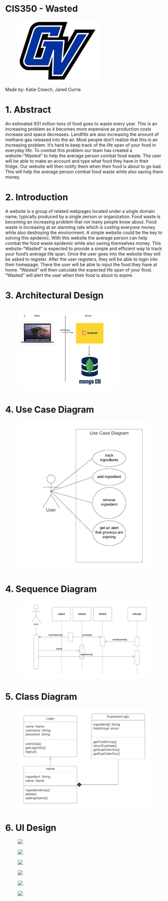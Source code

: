 
<h1>CIS350 - Wasted </h1>

<figure>
<img src="GV.png"> </img>
</figure>

Made by: Katie Creech, Jared Currie

<h1>1. Abstract</h1>
An estimated 931 million tons of food goes to waste every year. This is an increasing problem as it becomes more expensive as production costs increase and space decreases. Landfills are also increasing the amount of methane gas released into the air. Most people don’t realize that this is an increasing problem. It’s hard to keep track of the life span of your food in everyday life. To combat this problem our team has created a website-“Wasted” to help the average person combat food waste. The user will be able to make an account and type what food they have in their fridge. Our website will then notify them when their food is about to go bad. This will help the average person combat food waste while also saving them money.

<h1>2. Introduction</h1>
 
 A website is a group of related webpages located under a single domain name, typically produced by a single person or organization. Food waste is becoming an increasing problem that not many people know about. Food waste is increasing at an alarming rate which is costing everyone money while also destroying the environment. A simple website could be the key to solving this epidemic. With this website the  average person can help combat the food waste epidemic while also saving themselves money. This website-“Wasted” is expected to provide a simple and efficient way to track your food’s average life span. Once the user goes into the website they will be asked to register. After the user registers, they will be able to login into their homepage. There the user will be able to input the food they have at home. “Wasted” will then calculate the expected life span of your food. “Wasted” will alert the user when their food is about to expire.

<h1>3. Architectural Design</h1>

<figure>
<img src="Arch Design Small.png"> </img>
</figure>

<h1>4. Use Case Diagram</h1>
<figure>
<img src="CIS 350 Use Case UML.png"> </img>
</figure>

<h1>4. Sequence Diagram</h1>
<figure>
<img src="CIS 350 Sequence Diagram.png"> </img>
</figure>

<h1>5. Class Diagram</h1>
<figure>
<img src="Class Diagram.png"> </img>
</figure>

<h1>6. UI Design</h1>
<figure>
<img src="https://user-images.githubusercontent.com/113372710/193965283-2cc88a4d-46a9-4e9d-8991-800cdaf30b46.png"> </img>
</figure>

<figure>
 <img src="https://user-images.githubusercontent.com/113372710/193965944-cf6fb210-d0bc-47a7-891a-40648f1b4be8.png"> </img>
 </figure>
 
 <figure>
 <img src="https://user-images.githubusercontent.com/113372710/193966100-4288d839-bea2-4bea-9a2b-106a53c35ff7.png"> </img>
 </figure>
 
 <figure>
 <img src="https://user-images.githubusercontent.com/113372710/193966111-fd8587dd-225a-4751-8bc1-a937c4ef487e.png"> </img>
 </figure>
 
 <figure>
 <img src="https://user-images.githubusercontent.com/113372710/193966116-b1ce4225-6aec-46ce-979c-052ea81d11d6.png"> </img>
 </figure>
 
 <figure>
 <img src="https://user-images.githubusercontent.com/113372710/193970411-1e19143a-6346-49f3-9253-026958546eae.png"> </img>
 </figure>
 
